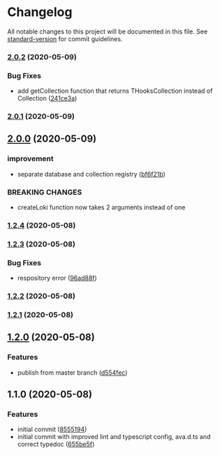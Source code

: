 # Changelog

All notable changes to this project will be documented in this file. See [standard-version](https://github.com/conventional-changelog/standard-version) for commit guidelines.

### [2.0.2](https://github.com/kavaro/loki-hooks/compare/v2.0.1...v2.0.2) (2020-05-09)


### Bug Fixes

* add getCollection function that returns THooksCollection instead of Collection ([241ce3a](https://github.com/kavaro/loki-hooks/commit/241ce3a))



### [2.0.1](https://github.com/kavaro/loki-hooks/compare/v2.0.0...v2.0.1) (2020-05-09)



## [2.0.0](https://github.com/kavaro/loki-hooks/compare/v1.2.4...v2.0.0) (2020-05-09)


### improvement

* separate database and collection registry ([bf6f21b](https://github.com/kavaro/loki-hooks/commit/bf6f21b))


### BREAKING CHANGES

* createLoki function now takes 2 arguments instead of one



### [1.2.4](https://github.com/kavaro/loki-hooks/compare/v1.2.3...v1.2.4) (2020-05-08)



### [1.2.3](https://github.com/kavaro/loki-hooks/compare/v1.2.2...v1.2.3) (2020-05-08)


### Bug Fixes

* respository error ([96ad88f](https://github.com/kavaro/loki-hooks/commit/96ad88f))



### [1.2.2](https://github.com/loki-hooks/loki-hooks/compare/v1.2.1...v1.2.2) (2020-05-08)



### [1.2.1](https://github.com/loki-hooks/loki-immutable/compare/v1.2.0...v1.2.1) (2020-05-08)



## [1.2.0](https://github.com/loki-hooks/loki-immutable/compare/v1.1.0...v1.2.0) (2020-05-08)


### Features

* publish from master branch ([d554fec](https://github.com/loki-hooks/loki-immutable/commit/d554fec))



## 1.1.0 (2020-05-08)


### Features

* initial commit ([8555194](https://github.com/loki-hooks/loki-immutable/commit/8555194))
* initial commit with improved lint and typescript config, ava.d.ts and correct typedoc ([655be5f](https://github.com/loki-hooks/loki-immutable/commit/655be5f))
